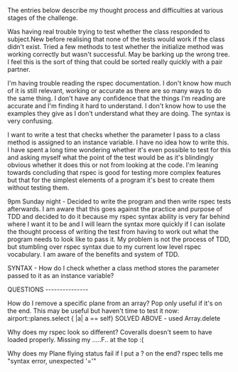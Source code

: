 The entries below describe my thought process and difficulties at various stages of the challenge.

Was having real trouble trying to test whether the class responded to subject.New before realising that none of the tests would work if the class didn't exist. Tried a few methods to test whether the initialize method was working correctly but wasn't successful. May be barking up the wrong tree. I feel this is the sort of thing that could be sorted really quickly with a pair partner.

I'm having trouble reading the rspec documentation. I don't know how much of it is still relevant, working or accurate as there are so many ways to do the same thing. I don't have any confidence that the things I'm reading are accurate and I'm finding it hard to understand. I don't know how to use the examples they give as I don't understand what they are doing. The syntax is very confusing.

I want to write a test that checks whether the parameter I pass to a class method is assigned to an instance variable. I have no idea how to write this. I have spent a long time wondering whether it's even possible to test for this and asking myself what the point of the test would be as it's blindingly obvious whether it does this or not from looking at the code. I'm leaning towards concluding that rspec is good for testing more complex features but that for the simplest elements of a program it's best to create them without testing them.

9pm Sunday night - Decided to write the program and then write rspec tests afterwards. I am aware that this goes against the practice and purpose of TDD and decided to do it because my rspec syntax ability is very far behind where I want it to be and I will learn the syntax more quickly if I can isolate the thought process of writing the test from having to work out what the program needs to look like to pass it. My problem is not the process of TDD, but stumbling over rspec syntax due to my current low level rspec vocabulary. I am aware of the benefits and system of TDD.

SYNTAX - How do I check whether a class method stores the parameter passed to it as an instance variable?

QUESTIONS ---------------

How do I remove a specific plane from an array? Pop only useful if it's on the end. This may be useful but haven't time to test it now: airport::planes.select { |a| a == self}
SOLVED ABOVE - used Array.delete

Why does my rspec look so different? Coveralls doesn't seem to have loaded properly. Missing my .....F.. at the top :(

  Why does my Plane flying status fail if I put a ? on the end? rspec tells me "syntax error, unexpected '='"
